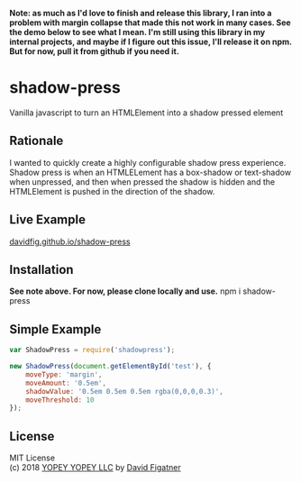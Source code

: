 **Note: as much as I'd love to finish and release this library, I ran into a problem with margin collapse that made this not work in many cases. See the demo below to see what I mean. I'm still using this library in my internal projects, and maybe if I figure out this issue, I'll release it on npm. But for now, pull it from github if you need it.**

# shadow-press
Vanilla javascript to turn an HTMLElement into a shadow pressed element

## Rationale

I wanted to quickly create a highly configurable shadow press experience. Shadow press is when an HTMLELement has a box-shadow or text-shadow when unpressed, and then when pressed the shadow is hidden and the HTMLElement is pushed in the direction of the shadow.

## Live Example
<a href="https://davidfig.github.io/shadow-press/">davidfig.github.io/shadow-press</a>

## Installation

**See note above. For now, please clone locally and use.**
    npm i shadow-press

## Simple Example

```js
var ShadowPress = require('shadowpress');

new ShadowPress(document.getElementById('test'), {
    moveType: 'margin',
    moveAmount: '0.5em',
    shadowValue: '0.5em 0.5em 0.5em rgba(0,0,0,0.3)',
    moveThreshold: 10
});
```

## License  
MIT License  
(c) 2018 [YOPEY YOPEY LLC](https://yopeyopey.com/) by [David Figatner](https://twitter.com/yopey_yopey/)
